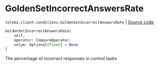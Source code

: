 # GoldenSetIncorrectAnswersRate
`toloka.client.conditions.GoldenSetIncorrectAnswersRate` | [Source code](https://github.com/Toloka/toloka-kit/blob/v1.0.1/src/client/conditions.py#L186)

```python
GoldenSetIncorrectAnswersRate(
    self,
    operator: CompareOperator,
    value: Optional[float] = None
)
```

The percentage of incorrect responses in control tasks

